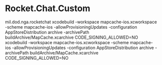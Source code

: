 # Rocket.Chat.Custom

mil.dod.nga.rocketchat
xcodebuild -workspace mapcache-ios.xcworkspace -scheme mapcache-ios -allowProvisioningUpdates -configuration AppStoreDistribution archive -archivePath buildArchive/MapCache.xcarchive CODE_SIGNING_ALLOWED=NO
xcodebuild -workspace mapcache-ios.xcworkspace -scheme mapcache-ios -allowProvisioningUpdates -configuration AppStoreDistribution archive -archivePath buildArchive/MapCache.xcarchive CODE_SIGNING_ALLOWED=NO

